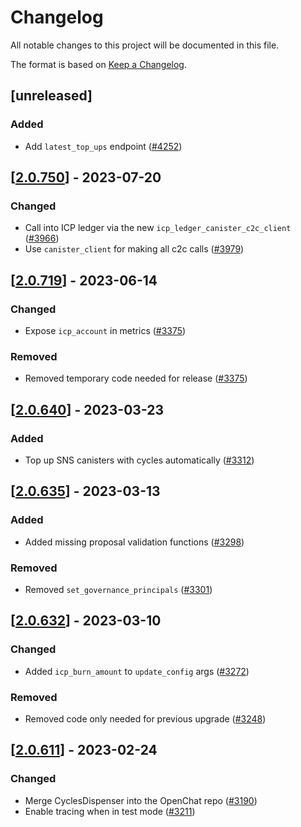 # Changelog
All notable changes to this project will be documented in this file.

The format is based on [Keep a Changelog](https://keepachangelog.com/en/1.0.0/).

## [unreleased]

### Added

- Add `latest_top_ups` endpoint ([#4252](https://github.com/open-chat-labs/open-chat/pull/4252))

## [[2.0.750](https://github.com/open-chat-labs/open-chat/releases/tag/v2.0.750-cycles_dispenser)] - 2023-07-20

### Changed

- Call into ICP ledger via the new `icp_ledger_canister_c2c_client` ([#3966](https://github.com/open-chat-labs/open-chat/pull/3966))
- Use `canister_client` for making all c2c calls ([#3979](https://github.com/open-chat-labs/open-chat/pull/3979))

## [[2.0.719](https://github.com/open-chat-labs/open-chat/releases/tag/v2.0.719-cycles_dispenser)] - 2023-06-14

### Changed

- Expose `icp_account` in metrics ([#3375](https://github.com/open-chat-labs/open-chat/pull/3728))

### Removed

- Removed temporary code needed for release ([#3375](https://github.com/open-chat-labs/open-chat/pull/3375))

## [[2.0.640](https://github.com/open-chat-labs/open-chat/releases/tag/v2.0.640-cycles_dispenser)] - 2023-03-23

### Added

- Top up SNS canisters with cycles automatically ([#3312](https://github.com/open-chat-labs/open-chat/pull/3312))

## [[2.0.635](https://github.com/open-chat-labs/open-chat/releases/tag/v2.0.635-cycles_dispenser)] - 2023-03-13

### Added

- Added missing proposal validation functions ([#3298](https://github.com/open-chat-labs/open-chat/pull/3298))

### Removed

- Removed `set_governance_principals` ([#3301](https://github.com/open-chat-labs/open-chat/pull/3301))

## [[2.0.632](https://github.com/open-chat-labs/open-chat/releases/tag/v2.0.632-cycles_dispenser)] - 2023-03-10

### Changed

- Added `icp_burn_amount` to `update_config` args ([#3272](https://github.com/open-chat-labs/open-chat/pull/3272))

### Removed

- Removed code only needed for previous upgrade ([#3248](https://github.com/open-chat-labs/open-chat/pull/3248))

## [[2.0.611](https://github.com/open-chat-labs/open-chat/releases/tag/v2.0.611-cycles_dispenser)] - 2023-02-24

### Changed

- Merge CyclesDispenser into the OpenChat repo ([#3190](https://github.com/open-chat-labs/open-chat/pull/3190))
- Enable tracing when in test mode ([#3211](https://github.com/open-chat-labs/open-chat/pull/3211))

